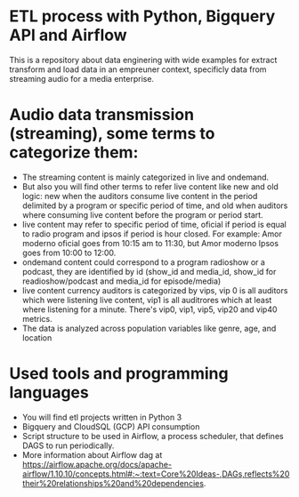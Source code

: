 # ETL process with Python, Bigquery API and Airflow
This is a repository about data enginering with wide examples for extract transform and load data in an empreuner context, specificly data from streaming audio for a media enterprise.

# Audio data transmission (streaming), some terms to categorize them:
- The streaming content is mainly categorized in live and ondemand.
- But also you will find other terms to refer live content like new and old logic: new when the auditors consume live content in the period delimited by a program or specific period of time, and old when auditors where consuming live content before the program or period start.
- live content may refer to specific period of time, oficial if period is equal to radio program and ipsos if period is hour closed. For example: Amor moderno oficial goes from 10:15 am to 11:30, but Amor moderno Ipsos goes from 10:00 to 12:00.
- ondemand content could correspond to a program radioshow or a podcast, they are identified by id (show_id and media_id, show_id for readioshow/podcast and media_id for episode/media)
- live content currency auditors is categorized by vips, vip 0 is all auditors which were listening live content, vip1 is all auditrores which at least where listening for a minute. There's vip0, vip1, vip5, vip20 and vip40 metrics.
- The data is analyzed across population variables like genre, age, and location

# Used tools and programming languages
- You will find etl projects written in Python 3
- Bigquery and CloudSQL (GCP) API consumption
- Script structure to be used in Airflow, a process scheduler, that defines DAGS to run periodically.
- More information about Airflow dag at https://airflow.apache.org/docs/apache-airflow/1.10.10/concepts.html#:~:text=Core%20Ideas-,DAGs,reflects%20their%20relationships%20and%20dependencies.

